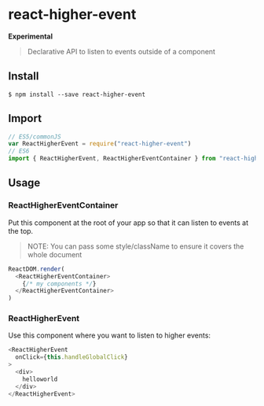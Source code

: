 # react-higher-event

**Experimental**

> Declarative API to listen to events outside of a component

## Install

```console
$ npm install --save react-higher-event
```

## Import

```javascript
// ES5/commonJS
var ReactHigherEvent = require("react-higher-event")
// ES6
import { ReactHigherEvent, ReactHigherEventContainer } from "react-higher-event"
```

## Usage

### ReactHigherEventContainer

Put this component at the root of your app so that it can listen to events at the top.

> NOTE: You can pass some style/className to ensure it covers the whole document

```javascript
ReactDOM.render(
  <ReactHigherEventContainer>
    {/* my components */}
  </ReactHigherEventContainer>
)
```

### ReactHigherEvent

Use this component where you want to listen to higher events:

```javascript
<ReactHigherEvent
  onClick={this.handleGlobalClick}
>
  <div>
    helloworld
  </div>
</ReactHigherEvent>
```
